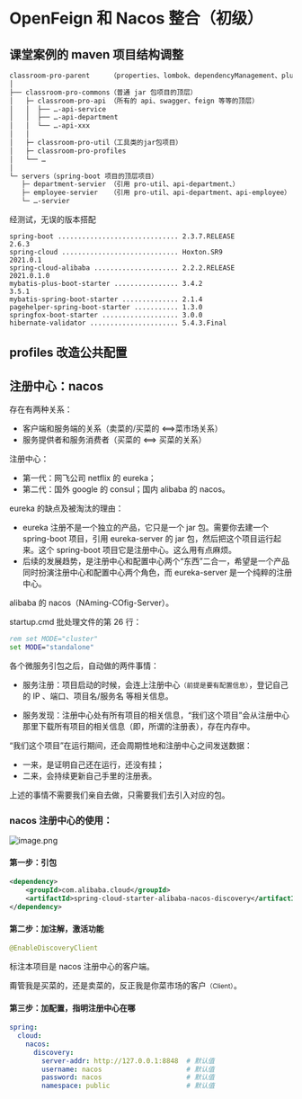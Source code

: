 # OpenFeign 和 Nacos 整合（初级）

## 课堂案例的 maven 项目结构调整

```txt
classroom-pro-parent     （properties、lombok、dependencyManagement、plugin、pluginManagement ）
│
├── classroom-pro-commons（普通 jar 包项目的顶层）
│   ├─ classroom-pro-api （所有的 api、swagger、feign 等等的顶层）
│   │  ├── …-api-service
│   │  ├── …-api-department
│   │  └── …-api-xxx
│   │ 
│   ├─ classroom-pro-util（工具类的jar包项目）
│   ├─ classroom-pro-profiles
│   └── …
│   
└─ servers（spring-boot 项目的顶层项目）
   ├─ department-servier （引用 pro-util、api-department、）
   ├─ employee-servier   （引用 pro-util、api-department、api-employee）
   └─ …-servier
```

经测试，无误的版本搭配

```
spring-boot .............................. 2.3.7.RELEASE          2.6.3
spring-cloud ............................. Hoxton.SR9             2021.0.1     
spring-cloud-alibaba ..................... 2.2.2.RELEASE          2021.0.1.0
mybatis-plus-boot-starter ................ 3.4.2                  3.5.1        
mybatis-spring-boot-starter .............. 2.1.4
pagehelper-spring-boot-starter ........... 1.3.0
springfox-boot-starter ................... 3.0.0
hibernate-validator ...................... 5.4.3.Final
```


## profiles 改造公共配置



## 注册中心：nacos

存在有两种关系：

- 客户端和服务端的关系（卖菜的/买菜的 <==>菜市场关系）
- 服务提供者和服务消费者（买菜的 <==> 买菜的关系）

注册中心：

- 第一代：网飞公司 netflix 的 eureka；
- 第二代：国外 google 的 consul；国内 alibaba 的 nacos。

eureka 的缺点及被淘汰的理由：

- eureka 注册不是一个独立的产品，它只是一个 jar 包。需要你去建一个 spring-boot 项目，引用 eureka-server 的 jar 包，然后把这个项目运行起来。这个 spring-boot 项目它是注册中心。这么用有点麻烦。
- 后续的发展趋势，是注册中心和配置中心两个“东西”二合一，希望是一个产品同时扮演注册中心和配置中心两个角色，而 eureka-server 是一个纯粹的注册中心。

alibaba 的 nacos（NAming-COfig-Server）。

startup.cmd 批处理文件的第 26 行：

```bat
rem set MODE="cluster"
set MODE="standalone"
```

各个微服务引包之后，自动做的两件事情：

- 服务注册：项目启动的时候，会连上注册中心<small>（前提是要有配置信息）</small>，登记自己的 IP 、端口、项目名/服务名 等相关信息。

- 服务发现：注册中心处有所有项目的相关信息，“我们这个项目”会从注册中心那里下载所有项目的相关信息（即，所谓的注册表），存在内存中。

“我们这个项目”在运行期间，还会周期性地和注册中心之间发送数据：

- 一来，是证明自己还在运行，还没有挂；
- 二来，会持续更新自己手里的注册表。

上述的事情不需要我们亲自去做，只需要我们去引入对应的包。

### nacos 注册中心的使用：
![image.png](https://woniumd.oss-cn-hangzhou.aliyuncs.com/java/hemiao/20230406171721.png)



#### 第一步：引包

```xml
<dependency>  
    <groupId>com.alibaba.cloud</groupId>  
    <artifactId>spring-cloud-starter-alibaba-nacos-discovery</artifactId>  
</dependency>
```

#### 第二步：加注解，激活功能

```java
@EnableDiscoveryClient
```

标注本项目是 nacos 注册中心的客户端。

甭管我是买菜的，还是卖菜的，反正我是你菜市场的客户<small>（Client）</small>。

#### 第三步：加配置，指明注册中心在哪

```yml
spring:  
  cloud:  
    nacos:  
      discovery:  
        server-addr: http://127.0.0.1:8848  # 默认值
        username: nacos                     # 默认值
        password: nacos                     # 默认值
        namespace: public                   # 默认值
```


